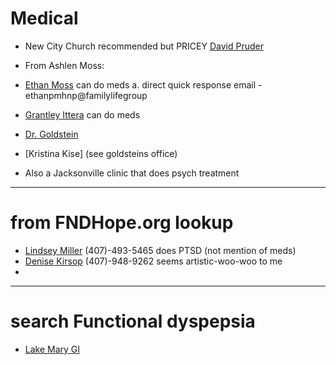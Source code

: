 # Medical
* New City Church recommended but PRICEY [David Pruder](psychiatrypsychotherapypllc.com)
* From Ashlen Moss:
* [Ethan Moss](https://familylifecounselingcenter.com/licensed-clinicians/#brxe-emtngi) can do meds
    a. direct quick response email - ethanpmhnp@familylifegroup
* [Grantley Ittera](https://brainandmindinstitute.com) can do meds
* [Dr. Goldstein](https://winterpark.md)

* [Kristina Kise] (see goldsteins office)
 
* Also a Jacksonville clinic that does psych treatment
    
---
# from FNDHope.org lookup
* [Lindsey Miller](https://oviedocounselingassociates.com/)  (407)-493-5465  does PTSD (not mention of meds)
* [Denise Kirsop](https://www.facebook.com/DeniseKirsop.LMHC) (407)-948-9262 seems artistic-woo-woo to me
* 
---
# search Functional dyspepsia
* [Lake Mary GI](https://greaterorlandogi.com/2021/08/31/functional-dyspepsia/)

  
  
